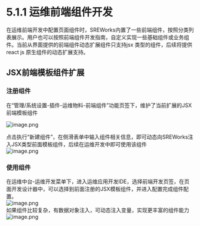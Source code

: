 # 5.1.1 运维前端组件开发

在运维前端开发中配置页面组件时，SREWorks内置了一些前端组件，按照分类列表展示。用户也可以按照前端组件开发指南，自定义实现一些基础组件或业务组件。当前从界面提供的前端组件动态扩展组件只支持jsx 类型的组件，后续将提供react js 原生组件的动态扩展支持。

<a name="sP0eE"></a>
## JSX前端模板组件扩展

<a name="jMutK"></a>
### 注册组件
在“管理/系统设置-插件-运维物料-前端组件”功能页签下，维护了当前扩展的JSX前端模板组件

![image.png](/pictures/1645441406171-0fc1061d-51e3-49fd-b9b6-ed0720e005e3.png)

点击执行“新建组件”，在侧滑表单中输入组件相关信息，即可动态向SREWorks注入JSX类型前面模板组件，后续在运维开发中即可使用该组件<br />![image.png](/pictures/1645441619956-578ea7a7-b2c6-4619-9da1-a1117d6598e5.png)
<a name="Dn3rm"></a>
### 使用组件
在运维中台-运维开发菜单下，进入运维应用开发IDE，选择前端开发页签，在页面开发设计器中，可以选择到前面注册的JSX模板组件，并进入配置完成组件配置。 <br />![image.png](/pictures/1645441745597-de7edbe0-7714-458c-8811-f32894b1f2e9.png)<br />如果组件比较复杂，有数据对象注入，可动态注入变量，实现更丰富的组件能力<br />![image.png](/pictures/1645441802962-664fb2f3-97ee-424c-9f6a-ab86d19631ab.png)


<a name="d6Pno"></a>
### 
